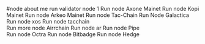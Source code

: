 #node about me
run validator node 1
Run node Axone Mainet
Run node Kopi Mainet
Run node Arkeo Mainet
Run node Tac-Chain
Run Node Galactica
Run node xos
Run node tacchain  
Run more node Airrchain
Run node ar
Run node Pipe  
Run node Octra 
Run node Bitbadge
Run node Hedge 
 
 
